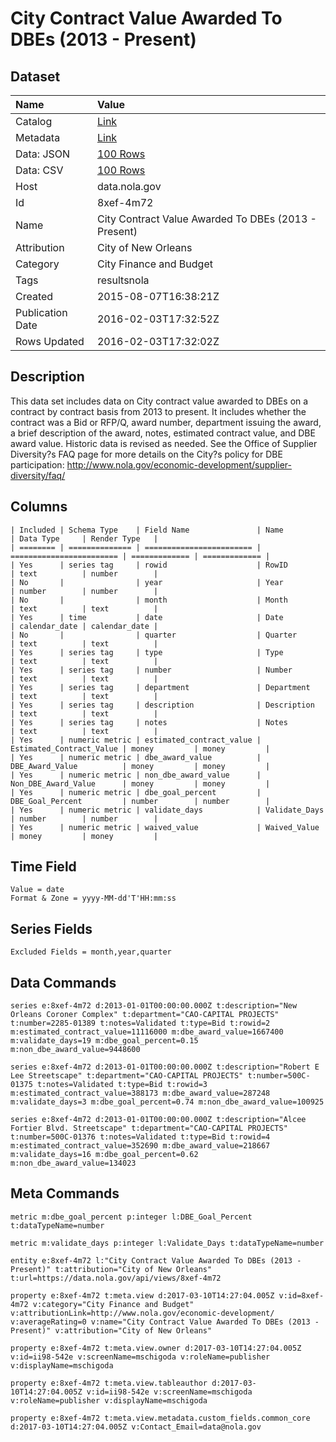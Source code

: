 # City Contract Value Awarded To DBEs (2013 - Present)

## Dataset

| Name | Value |
| :--- | :---- |
| Catalog | [Link](https://catalog.data.gov/dataset/city-contract-value-awarded-to-dbes-2013-present) |
| Metadata | [Link](https://data.nola.gov/api/views/8xef-4m72) |
| Data: JSON | [100 Rows](https://data.nola.gov/api/views/8xef-4m72/rows.json?max_rows=100) |
| Data: CSV | [100 Rows](https://data.nola.gov/api/views/8xef-4m72/rows.csv?max_rows=100) |
| Host | data.nola.gov |
| Id | 8xef-4m72 |
| Name | City Contract Value Awarded To DBEs (2013 - Present) |
| Attribution | City of New Orleans |
| Category | City Finance and Budget |
| Tags | resultsnola |
| Created | 2015-08-07T16:38:21Z |
| Publication Date | 2016-02-03T17:32:52Z |
| Rows Updated | 2016-02-03T17:32:02Z |

## Description

This data set includes data on City contract value awarded to DBEs on a contract by contract basis from 2013 to present. It includes whether the contract was a Bid or RFP/Q, award number, department issuing the award, a brief description of the award, notes, estimated contract value, and DBE award value. Historic data is revised as needed. See the Office of Supplier Diversity?s FAQ page for more details on the City?s policy for DBE participation: http://www.nola.gov/economic-development/supplier-diversity/faq/

## Columns

```ls
| Included | Schema Type    | Field Name               | Name                     | Data Type     | Render Type   |
| ======== | ============== | ======================== | ======================== | ============= | ============= |
| Yes      | series tag     | rowid                    | RowID                    | text          | number        |
| No       |                | year                     | Year                     | number        | number        |
| No       |                | month                    | Month                    | text          | text          |
| Yes      | time           | date                     | Date                     | calendar_date | calendar_date |
| No       |                | quarter                  | Quarter                  | text          | text          |
| Yes      | series tag     | type                     | Type                     | text          | text          |
| Yes      | series tag     | number                   | Number                   | text          | text          |
| Yes      | series tag     | department               | Department               | text          | text          |
| Yes      | series tag     | description              | Description              | text          | text          |
| Yes      | series tag     | notes                    | Notes                    | text          | text          |
| Yes      | numeric metric | estimated_contract_value | Estimated_Contract_Value | money         | money         |
| Yes      | numeric metric | dbe_award_value          | DBE_Award_Value          | money         | money         |
| Yes      | numeric metric | non_dbe_award_value      | Non_DBE_Award_Value      | money         | money         |
| Yes      | numeric metric | dbe_goal_percent         | DBE_Goal_Percent         | number        | number        |
| Yes      | numeric metric | validate_days            | Validate_Days            | number        | number        |
| Yes      | numeric metric | waived_value             | Waived_Value             | money         | money         |
```

## Time Field

```ls
Value = date
Format & Zone = yyyy-MM-dd'T'HH:mm:ss
```

## Series Fields

```ls
Excluded Fields = month,year,quarter
```

## Data Commands

```ls
series e:8xef-4m72 d:2013-01-01T00:00:00.000Z t:description="New Orleans Coroner Complex" t:department="CAO-CAPITAL PROJECTS" t:number=2285-01389 t:notes=Validated t:type=Bid t:rowid=2 m:estimated_contract_value=11116000 m:dbe_award_value=1667400 m:validate_days=19 m:dbe_goal_percent=0.15 m:non_dbe_award_value=9448600

series e:8xef-4m72 d:2013-01-01T00:00:00.000Z t:description="Robert E Lee Streetscape" t:department="CAO-CAPITAL PROJECTS" t:number=500C-01375 t:notes=Validated t:type=Bid t:rowid=3 m:estimated_contract_value=388173 m:dbe_award_value=287248 m:validate_days=3 m:dbe_goal_percent=0.74 m:non_dbe_award_value=100925

series e:8xef-4m72 d:2013-01-01T00:00:00.000Z t:description="Alcee Fortier Blvd. Streetscape" t:department="CAO-CAPITAL PROJECTS" t:number=500C-01376 t:notes=Validated t:type=Bid t:rowid=4 m:estimated_contract_value=352690 m:dbe_award_value=218667 m:validate_days=16 m:dbe_goal_percent=0.62 m:non_dbe_award_value=134023
```

## Meta Commands

```ls
metric m:dbe_goal_percent p:integer l:DBE_Goal_Percent t:dataTypeName=number

metric m:validate_days p:integer l:Validate_Days t:dataTypeName=number

entity e:8xef-4m72 l:"City Contract Value Awarded To DBEs (2013 - Present)" t:attribution="City of New Orleans" t:url=https://data.nola.gov/api/views/8xef-4m72

property e:8xef-4m72 t:meta.view d:2017-03-10T14:27:04.005Z v:id=8xef-4m72 v:category="City Finance and Budget" v:attributionLink=http://www.nola.gov/economic-development/ v:averageRating=0 v:name="City Contract Value Awarded To DBEs (2013 - Present)" v:attribution="City of New Orleans"

property e:8xef-4m72 t:meta.view.owner d:2017-03-10T14:27:04.005Z v:id=ii98-542e v:screenName=mschigoda v:roleName=publisher v:displayName=mschigoda

property e:8xef-4m72 t:meta.view.tableauthor d:2017-03-10T14:27:04.005Z v:id=ii98-542e v:screenName=mschigoda v:roleName=publisher v:displayName=mschigoda

property e:8xef-4m72 t:meta.view.metadata.custom_fields.common_core d:2017-03-10T14:27:04.005Z v:Contact_Email=data@nola.gov
```